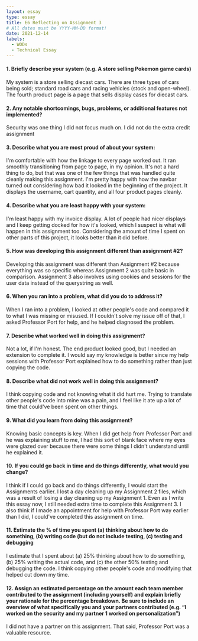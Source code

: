 ```yaml
---
layout: essay
type: essay
title: E6 Reflecting on Assignment 3
# All dates must be YYYY-MM-DD format!
date: 2021-12-14
labels: 
  - WODs
  - Technical Essay
---
```


#### 1. Briefly describe your system (e.g. A store selling Pokemon game cards)
My system is a store selling diecast cars. There are three types of cars being sold; standard road cars and racing vehicles (stock and open-wheel). The fourth product page is a page that sells display cases for diecast cars.

#### 2. Any notable shortcomings, bugs, problems, or additional features not implemented?
Security was one thing I did not focus much on. I did not do the extra credit assignment 

#### 3. Describe what you are most proud of about your system:
I'm comfortable with how the linkage to every page worked out. It ran smoothly transitioning from page to page, in my opinion. It's not a hard thing to do, but that was one of the few things that was handled quite cleanly making this assignment. I'm pretty happy with how the navbar turned out considering how bad it looked in the beginning of the project. It displays the username, cart quantity, and all four product pages cleanly.

#### 4. Describe what you are least happy with your system:
I'm least happy with my invoice display. A lot of people had nicer displays and I keep getting docked for how it's looked, which I suspect is what will happen in this assignment too. Considering the amount of time I spent on other parts of this project, it looks better than it did before. 

#### 5. How was developing this assignment different than assignment #2?
Developing this assignment was different than Assignment #2 because everything was so specific whereas Assignment 2 was quite basic in comparison. Assignment 3 also involves using cookies and sessions for the user data instead of the querystring as well.

#### 6. When you ran into a problem, what did you do to address it?
When I ran into a problem, I looked at other people's code and compared it to what I was missing or misused. If I couldn't solve my issue off of that, I asked Professor Port for help, and he helped diagnosed the problem.

#### 7. Describe what worked well in doing this assignment?
Not a lot, if I'm honest. The end product looked good, but I needed an extension to complete it. I would say my knowledge is better since my help sessions with Professor Port explained how to do something rather than just copying the code. 

#### 8. Describe what did not work well in doing this assignment?
I think copying code and not knowing what it did hurt me. Trying to translate other people's code into mine was a pain, and I feel like it ate up a lot of time that could've been spent on other things.

#### 9. What did you learn from doing this assignment?
Knowing basic concepts is key. When I did get help from Professor Port and he was explaining stuff to me, I had this sort of blank face where my eyes were glazed over because there were some things I didn't understand until he explained it. 

#### 10. If you could go back in time and do things differently, what would you change?
I think if I could go back and do things differently, I would start the Assignments earlier. I lost a day cleaning up my Assignment 2 files, which was a result of losing a day cleaning up my Assignment 1. Even as I write this essay now, I still needed extra time to complete this Assignment 3. I also think if I made an appointment for help with Professor Port way earlier than I did, I could've completed this assignment on time.

#### 11. Estimate the % of time you spent (a) thinking about how to do something, (b) writing code (but do not include testing, (c) testing and debugging
I estimate that I spent about (a) 25% thinking about how to do something, (b) 25% writing the actual code, and (c) the other 50% testing and debugging the code. I think copying other people's code and modifying that helped cut down my time.

#### 12. Assign an estimated percentage on the amount each team member contributed to the assignment (including yourself) and explain briefly your rationale for the percentage breakdown. Be sure to include an overview of what specifically you and your partners contributed (e.g. “I worked on the security and my partner 1 worked on personalization”)
I did not have a partner on this assignment. That said, Professor Port was a valuable resource.
